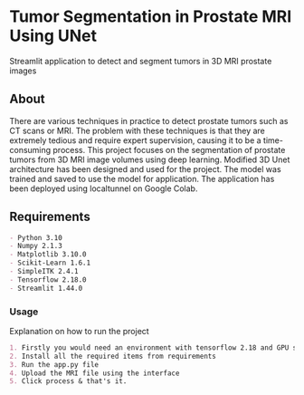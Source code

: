 # Tumor Segmentation in Prostate MRI Using UNet
Streamlit application to detect and segment tumors in 3D MRI prostate images

## About
There are various techniques in practice to detect prostate tumors such as CT scans or MRI. The problem with these techniques is that they are extremely tedious and require expert supervision, causing it to be a time-consuming process. This project focuses on the segmentation of prostate tumors from 3D MRI image volumes using deep learning. Modified 3D Unet architecture has been designed and used for the project. The model was trained and saved to use the model for application. The application has been deployed using localtunnel on Google Colab.

## Requirements
```markdown
- Python 3.10
- Numpy 2.1.3
- Matplotlib 3.10.0
- Scikit-Learn 1.6.1
- SimpleITK 2.4.1
- Tensorflow 2.18.0
- Streamlit 1.44.0
```

### **Usage**
Explanation on how to run the project

```markdown
1. Firstly you would need an environment with tensorflow 2.18 and GPU support
2. Install all the required items from requirements
3. Run the app.py file
4. Upload the MRI file using the interface
5. Click process & that's it.
```


